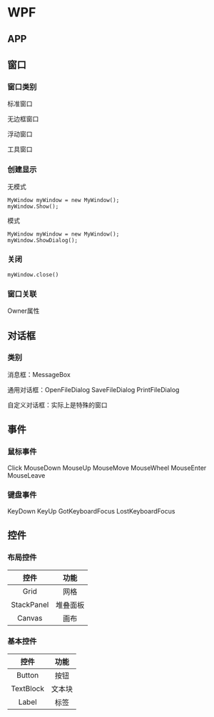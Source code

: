 # WPF

## APP

## 窗口
### 窗口类别
标准窗口

无边框窗口

浮动窗口

工具窗口

### 创建显示

无模式
```
MyWindow myWindow = new MyWindow();
myWindow.Show();
```

模式

```
MyWindow myWindow = new MyWindow();
myWindow.ShowDialog();
```

### 关闭
`myWindow.close()`
### 窗口关联
Owner属性
## 对话框
### 类别
消息框：MessageBox

通用对话框：OpenFileDialog SaveFileDialog PrintFileDialog

自定义对话框：实际上是特殊的窗口

## 事件
### 鼠标事件
Click MouseDown MouseUp MouseMove MouseWheel MouseEnter MouseLeave
### 键盘事件
KeyDown KeyUp GotKeyboardFocus LostKeyboardFocus
## 控件
### 布局控件
|控件|功能|
|:-:|:-:|
|Grid|网格|
|StackPanel|堆叠面板|
|Canvas|画布|
### 基本控件
|控件|功能|
|:-:|:-:|
|Button|按钮|
|TextBlock|文本块|
|Label|标签|

